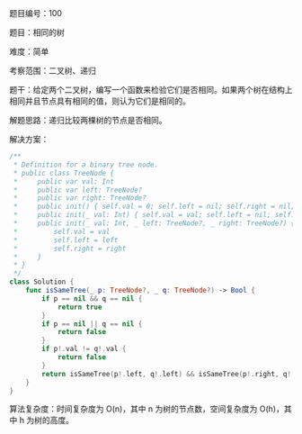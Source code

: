 题目编号：100

题目：相同的树

难度：简单

考察范围：二叉树、递归

题干：给定两个二叉树，编写一个函数来检验它们是否相同。如果两个树在结构上相同并且节点具有相同的值，则认为它们是相同的。

解题思路：递归比较两棵树的节点是否相同。

解决方案：

```swift
/**
 * Definition for a binary tree node.
 * public class TreeNode {
 *     public var val: Int
 *     public var left: TreeNode?
 *     public var right: TreeNode?
 *     public init() { self.val = 0; self.left = nil; self.right = nil; }
 *     public init(_ val: Int) { self.val = val; self.left = nil; self.right = nil; }
 *     public init(_ val: Int, _ left: TreeNode?, _ right: TreeNode?) {
 *         self.val = val
 *         self.left = left
 *         self.right = right
 *     }
 * }
 */
class Solution {
    func isSameTree(_ p: TreeNode?, _ q: TreeNode?) -> Bool {
        if p == nil && q == nil {
            return true
        }
        if p == nil || q == nil {
            return false
        }
        if p!.val != q!.val {
            return false
        }
        return isSameTree(p!.left, q!.left) && isSameTree(p!.right, q!.right)
    }
}
```

算法复杂度：时间复杂度为 O(n)，其中 n 为树的节点数，空间复杂度为 O(h)，其中 h 为树的高度。
